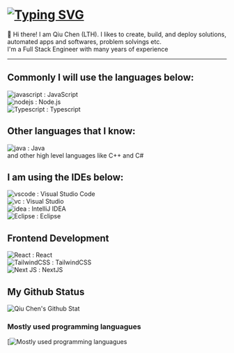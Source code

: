 # [![Typing SVG](https://readme-typing-svg.demolab.com?font=Fira+Code&weight=600&pause=1000&color=5B19F7&random=false&width=420&lines=Qiu+Chen;Lau+Tai+Hong)](https://git.io/typing-svg)
👋 Hi there! I am Qiu Chen (LTH). I likes to create, build, and deploy solutions, automated apps and softwares, problem solvings etc.  
I'm a Full Stack Engineer with many years of experience

---

## Commonly I will use the languages below:  
![javascript](https://badges.aleen42.com/src/javascript.svg) : JavaScript  
![nodejs](https://badges.aleen42.com/src/node.svg) : Node.js  
![Typescript](https://badges.aleen42.com/src/typescript.svg) : Typescript

## Other languages that I know:  
![java](https://badges.aleen42.com/src/java.svg) : Java  
and other high level languages like C++ and C#

## I am using the IDEs below:  
![vscode](https://badges.aleen42.com/src/visual_studio_code.svg) : Visual Studio Code  
![vc](https://badges.aleen42.com/src/visual_studio.svg) : Visual Studio  
![idea](https://badges.aleen42.com/src/idea.svg) : IntelliJ IDEA  
![Eclipse](https://badges.aleen42.com/src/eclipse.svg) : Eclipse

## Frontend Development
![React](https://badges.aleen42.com/src/react.svg) : React  
![TailwindCSS](https://badges.aleen42.com/src/tailwindcss.svg) : TailwindCSS  
![Next JS](https://img.shields.io/badge/Next-black?style=for-the-badge&logo=next.js&logoColor=white) : NextJS

## My Github Status
![Qiu Chen's Github Stat](https://github-readme-stats.vercel.app/api/?username=xXQiuChenXx&show_icons=true&bg_color=23272A&title_color=FF73F1&text_color=FFC0CB&icon_color=9B84EE&count_private=true&include_all_commits=true&border_color=9B84EE&border_radius=10)

### Mostly used programming languagues 
[![Mostly used programming languagues](https://github-readme-stats.vercel.app/api/top-langs/?username=xXQiuChenXx&show_icons=true&bg_color=23272A&title_color=FFC0CB&text_color=FFC0CB&icon_color=9B84EE&count_private=true&include_all_commits=true&border_color=43B581&border_radius=10)
